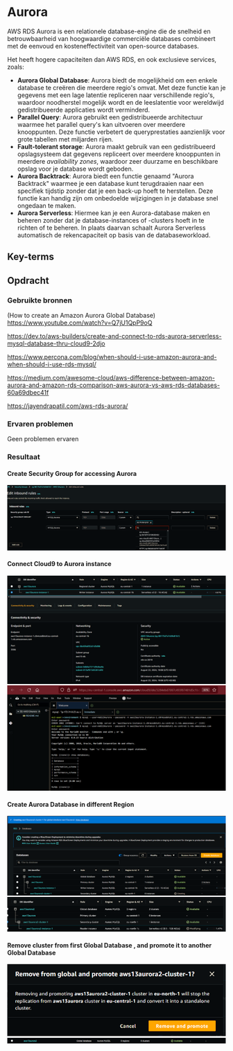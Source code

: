 # Aurora
AWS RDS Aurora is een relationele database-engine die de snelheid en betrouwbaarheid van hoogwaardige commerciële databases combineert met de eenvoud en kosteneffectiviteit van open-source databases.

Het heeft hogere capaciteiten dan AWS RDS, en ook exclusieve services, zoals:

- **Aurora Global Database**: Aurora biedt de mogelijkheid om een enkele database te creëren die meerdere regio's omvat. Met deze functie kan je gegevens met een lage latentie repliceren naar verschillende regio's, waardoor noodherstel mogelijk wordt en de leeslatentie voor wereldwijd gedistribueerde applicaties wordt verminderd.
- **Parallel Query**: Aurora gebruikt een gedistribueerde architectuur waarmee het parallel query's kan uitvoeren over meerdere knooppunten. Deze functie verbetert de queryprestaties aanzienlijk voor grote tabellen met miljarden rijen.
- **Fault-tolerant storage**: Aurora maakt gebruik van een gedistribueerd opslagsysteem dat gegevens repliceert over meerdere knooppunten in meerdere _availability zones_, waardoor zeer duurzame en beschikbare opslag voor je database wordt geboden. 
- **Aurora Backtrack**: Aurora biedt een functie genaamd "Aurora Backtrack" waarmee je een database kunt terugdraaien naar een specifiek tijdstip zonder dat je een back-up hoeft te herstellen. Deze functie kan handig zijn om onbedoelde wijzigingen in je database snel ongedaan te maken.
- **Aurora Serverless**: Hiermee kan je een Aurora-database maken en beheren zonder dat je database-instances of -clusters hoeft in te richten of te beheren. In plaats daarvan schaalt Aurora Serverless automatisch de rekencapaciteit op basis van de databaseworkload.


## Key-terms


## Opdracht
### Gebruikte bronnen

(How to create an Amazon Aurora Global Database) https://www.youtube.com/watch?v=Q7jU1QpP9oQ

https://dev.to/aws-builders/create-and-connect-to-rds-aurora-serverless-mysql-database-thru-cloud9-2djo

https://www.percona.com/blog/when-should-i-use-amazon-aurora-and-when-should-i-use-rds-mysql/

https://medium.com/awesome-cloud/aws-difference-between-amazon-aurora-and-amazon-rds-comparison-aws-aurora-vs-aws-rds-databases-60a69dbec41f

https://jayendrapatil.com/aws-rds-aurora/

### Ervaren problemen

Geen problemen ervaren

### Resultaat

#### Create Security Group for accessing Aurora

![aurorasgedit](https://github.com/techgrounds/techgrounds-EligioPessoa/blob/main/00_includes/Aurorasgedit.png)

#### Connect Cloud9 to Aurora instance

![auroraendpoint](https://github.com/techgrounds/techgrounds-EligioPessoa/blob/main/00_includes/auroraendpoint.png)
![auroraconnected](https://github.com/techgrounds/techgrounds-EligioPessoa/blob/main/00_includes/auroraconnected.png)

#### Create Aurora Database in different Region

![auroracreatesecond](https://github.com/techgrounds/techgrounds-EligioPessoa/blob/main/00_includes/Auroracreate%20second.png)
![auroracreatesecond2](https://github.com/techgrounds/techgrounds-EligioPessoa/blob/main/00_includes/Auroracreatesecond2.png)

#### Remove cluster from first Global Database , and promote it to another Global Database

![Auroraremovepromote](https://github.com/techgrounds/techgrounds-EligioPessoa/blob/main/00_includes/Auroraremovepromote.png)
![aurora2ndglobal](https://github.com/techgrounds/techgrounds-EligioPessoa/blob/main/00_includes/Aurora2ndglobal.png)
